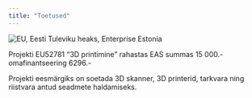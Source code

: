 ```yaml
---
title: "Toetused"
---
```



![EU, Eesti Tuleviku heaks, Enterprise Estonia](/img/toetused.jpg)

Projekti EU52781 “3D printimine”  rahastas EAS summas 15 000.- omafinantseering 6296.-

Projekti eesmärgiks on soetada 3D skanner, 3D printerid, tarkvara ning riistvara antud seadmete haldamiseks.
